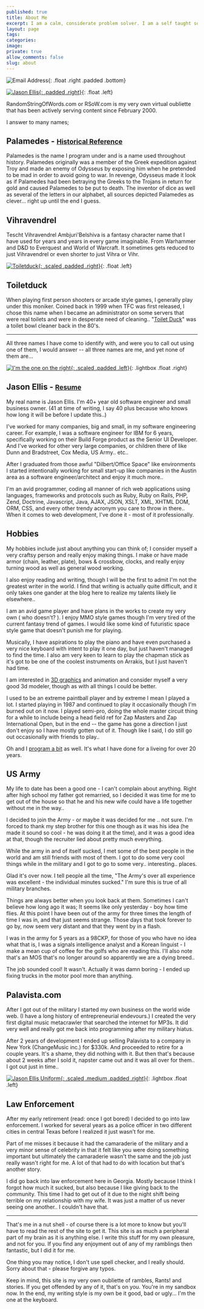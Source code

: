 ```yaml
---
published: true
title: About Me
excerpt: I am a calm, considerate problem solver. I am a self taught software engineer and have worked with computers all my life. I am familiar with and have used most major operating systems and have an almost intuitive understanding of all major software packages, as well as having professional experience with most of them.
layout: page
tags:
categories:
image:
private: true
allow_comments: false
slug: about
---
```


![Email Address](/images/1972/email.gif){: .float .right .padded .bottom}

[![Jason Ellis](/images/photos/me/jason-ellis-square.png){: .padded .right}](/images/photos/me/jason-ellis-square.png "Jason Ellis"){: .float .left}

<!-- audio controls class='float right'>
  <source src="/images/1972/about.ogg" type="audio/ogg" />
</audio -->

RandomStringOfWords.com or RSoW.com is my very own virtual oubliette that has been actively serving content since February 2000.

I answer to many names;

## Palamedes - <small>[Historical Reference](/palamedes/ "Palamedes Historical Reference")</small>

Palamedes is the name I program under and is a name used throughout history.  Palamedes originally was a member of the Greek expedition against Troy and made an enemy of Odysseus by exposing him when he pretended to be mad in order to avoid going to war.  In revenge, Odysseus made it look as if Palamedes had been betraying the Greeks to the Trojans in return for gold and caused Palamedes to be put to death.  The inventor of dice as well as several of the letters in our alphabet, all sources depicted Palamedes as clever... right up until the end I guess.

## Vihravendrel

Tescht Vihravendrel Ambjuri'Belshiva is a fantasy character name that I have used for years and years in every game imaginable. From Warhammer and D&amp;D to Everquest and World of Warcraft.  It sometimes gets reduced to just Vihravendrel or even shorter to just Vihra or Vihr.

[![Toiletduck](/images/1972/toiletduck-200x200.jpg){: .scaled .padded .right}](/images/1972/toiletduck-200x200.jpg "Toiletduck"){: .float .left}

## Toiletduck

When playing first person shooters or arcade style games, I generally play under this moniker. Coined back in 1999 when TFC was first released, I chose this name when I became an administrator on some servers that were real toilets and were in desperate need of cleaning..  "[Toilet Duck](http://en.wikipedia.org/wiki/Toilet_Duck)" was a toilet bowl cleaner back in the 80's.

---

All three names I have come to identify with, and were you to call out using one of them, I would answer -- all three names are me, and yet none of them are...

[![I'm the one on the right](/images/photos/me/me_bird.jpg){: .scaled .padded .left}](/images/photos/me/me_bird.jpg "I'm the one on the right."){: .lightbox .float .right}


## Jason Ellis - <small>[Resume](/resume/)</small>

My real name is Jason Ellis. I'm 40+ year old software engineer and small business owner.  (41 at time of writing, I say 40 plus because who knows how long it will be before I update this..)

I've worked for many companies, big and small, in my software engineering career.  For example, I was a software engineer for IBM for 6 years, specifically working on their Build Forge product as the Senior UI Developer.  And I've worked for other very large companies, or children there of like Dunn and Bradstreet, Cox Media, US Army.. etc..

After I graduated from those awful "Dilbert/Office Space" like environments I started intentionally working for small start-up like companies in the Austin area as a software engineer/architect and enjoy it much more..

I'm an avid programmer, coding all manner of rich web applications using languages, frameworks and protocols such as Ruby, Ruby on Rails, PHP, Zend, Doctrine, Javascript, Java, AJAX, JSON, XSLT, XML, XHTML DOM, ORM, CSS, and every other trendy acronym you care to throw in there.. When it comes to web development, I've done it - most of it professionally.

## Hobbies

My hobbies include just about anything you can think of; I consider myself a very craftsy person and really enjoy making things. I make or have made armor (chain, leather, plate), bows & crossbow, clocks, and really enjoy turning wood as well as general wood working.

I also enjoy reading and writing, though I will be the first to admit I'm not the greatest writer in the world.  I find that writing is actually quite difficult, and it only takes one gander at the blog here to realize my talents likely lie elsewhere..

I am an avid game player and have plans in the works to create my very own ( who doesn't? ).  I enjoy MMO style games though I'm very tired of the current fantasy trend of games.  I would like some kind of futuristic space style game that doesn't punish me for playing.

Musically, I have aspirations to play the piano and have even purchased a very nice keyboard with intent to play it one day, but just haven't managed to find the time.  I also am very keen to learn to play the chapman stick as it's got to be one of the coolest instruments on Arrakis, but I just haven't had time.

I am interested in [3D graphics](/tag/3d_graphics/) and animation and consider myself a very good 3d modeler, though as with all things I could be better.

I used to be an extreme paintball player and by extreme I mean I played a lot. I started playing in 1987 and continued to play it occasionally though I'm burned out on it now. I played semi-pro, doing the whole master circuit thing for a while to include being a head field ref for Zap Masters and Zap International Open, but in the end -- the game has gone a direction I just don't enjoy so I have mostly gotten out of it.  Though like I said, I do still go out occasionally with friends to play..

Oh and I [program a bit](/programming-and-me/) as well.  It's what I have done for a liveing for over 20 years.

## US Army

My life to date has been a good one - I can't complain about anything. Right after high school my father got remarried, so I decided it was time for me to get out of the house so that he and his new wife could have a life together without me in the way..

I decided to join the Army - or maybe it was decided for me .. not sure. I'm forced to thank my step brother for this one though as it was his idea (he made it sound so cool - he was doing it at the time), and it was a good idea at that, though the recruiter lied about pretty much everything.

While the army in and of itself sucked, I met some of the best people in the world and am still friends with most of them. I got to do some very cool things while in the military and I got to go to some very.. interesting.. places.

Glad it's over now. I tell people all the time, "The Army's over all experience was excellent - the individual minutes sucked."  I'm sure this is true of all military branches.

Things are always better when you look back at them. Sometimes I can't believe how long ago it was; It seems like only yesterday - boy how time flies. At this point I have been out of the army for three times the length of time I was in, and that just seems strange. Those days that took forever to go by, now seem very distant and that they went by in a flash.

I was in the army for 5 years as a 98CKP, for those of you who have no idea what that is, I was a signals intelligence analyst and a Korean linguist - I make a mean cup of coffee for the golfs who are reading this. I'll also note that's an MOS that's no longer around so apparently we are a dying breed..

The job sounded cool! It wasn't. Actually it was damn boring - I ended up fixing trucks in the motor pool more than anything.

## Palavista.com

After I got out of the military I started my own business on the world wide web. (I have a long history of entrepreneurial endevours.) I created the very first digital music metacrawler that searched the internet for MP3s. It did very well and really got me back into programming after my military hiatus.

After 2 years of development I ended up selling Palavista to a company in New York (ChangeMusic inc.) for $330k. And proceeded to retire for a couple years. It's a shame, they did nothing with it.  But then that's because about 2 weeks after I sold it, napster came out and it was all over for them.. I got out just in time..

[![Jason Ellis Uniform](/images/photos/me/me-in-uniform2.jpg){: .scaled .medium .padded .right}](/images/photos/me/me-in-uniform2.jpg "Jason Ellis Uniform"){: .lightbox .float .left}

## Law Enforcement

After my early retirement (read: once I got bored) I decided to go into law enforcement. I worked for several years as a police officer in two different cities in central Texas before I realized it just wasn't for me.

Part of me misses it because it had the camaraderie of the military and a very minor sense of celebrity in that it felt like you were doing something important but ultimately the camaraderie wasn't the same and the job just really wasn't right for me.  A lot of that had to do with location but that's another story.

I did go back into law enforcement here in Georgia. Mostly because I think I forgot how much it sucked, but also because I like giving back to the community.  This time I had to get out of it due to the night shift being terrible on my relationship with my wife.  It was just a matter of us never seeing one another.. I couldn't have that. 

---

That's me in a nut shell - of course there is a lot more to know but you'll have to read the rest of the site to get it. This site is as much a peripheral part of my brain as it is anything else. I write this stuff for my own pleasure, and not for you. If you find any enjoyment out of any of my ramblings then fantastic, but I did it for me.

One thing you may notice, I don't use spell checker, and I really should. Sorry about that - please forgive any typos.

Keep in mind, this site is my very own oubliette of rambles, Rants! and stories. If you get offended by any of it, that's on you. You're in my sandbox now. In the end, my writing style is my own be it good, bad or ugly... I'm the one at the keyboard.
